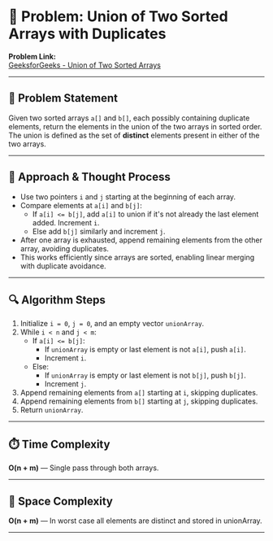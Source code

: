 # 🔗 Problem: Union of Two Sorted Arrays with Duplicates

**Problem Link:**  
[GeeksforGeeks - Union of Two Sorted Arrays](https://www.geeksforgeeks.org/problems/union-of-two-sorted-arrays-1587115621/1)

---

## 📄 Problem Statement  
Given two sorted arrays `a[]` and `b[]`, each possibly containing duplicate elements, return the elements in the union of the two arrays in sorted order.  
The union is defined as the set of **distinct** elements present in either of the two arrays.

---

## 🧠 Approach & Thought Process  
- Use two pointers `i` and `j` starting at the beginning of each array.  
- Compare elements at `a[i]` and `b[j]`:  
  - If `a[i] <= b[j]`, add `a[i]` to union if it's not already the last element added. Increment `i`.  
  - Else add `b[j]` similarly and increment `j`.  
- After one array is exhausted, append remaining elements from the other array, avoiding duplicates.  
- This works efficiently since arrays are sorted, enabling linear merging with duplicate avoidance.

---

## 🔍 Algorithm Steps  
1. Initialize `i = 0`, `j = 0`, and an empty vector `unionArray`.  
2. While `i < n` and `j < m`:
   - If `a[i] <= b[j]`:
     - If `unionArray` is empty or last element is not `a[i]`, push `a[i]`.
     - Increment `i`.  
   - Else:
     - If `unionArray` is empty or last element is not `b[j]`, push `b[j]`.
     - Increment `j`.  
3. Append remaining elements from `a[]` starting at `i`, skipping duplicates.  
4. Append remaining elements from `b[]` starting at `j`, skipping duplicates.  
5. Return `unionArray`.

---

## ⏱️ Time Complexity  
**O(n + m)** — Single pass through both arrays.

---

## 🧮 Space Complexity  
**O(n + m)** — In worst case all elements are distinct and stored in unionArray.

---
